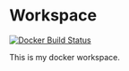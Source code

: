 # Workspace


[![Docker Build Status](https://img.shields.io/docker/build/jrottenberg/ffmpeg.svg)](https://hub.docker.com/r/sufuf3/myworkspace)


This is my docker workspace.
